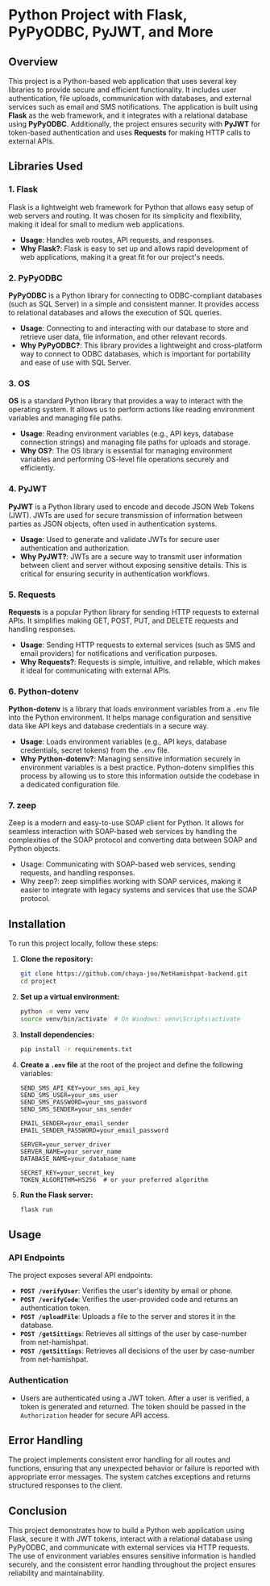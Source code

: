 # Python Project with Flask, PyPyODBC, PyJWT, and More

## Overview
This project is a Python-based web application that uses several key libraries to provide secure and efficient functionality. It includes user authentication, file uploads, communication with databases, and external services such as email and SMS notifications. The application is built using **Flask** as the web framework, and it integrates with a relational database using **PyPyODBC**. Additionally, the project ensures security with **PyJWT** for token-based authentication and uses **Requests** for making HTTP calls to external APIs.

## Libraries Used

### 1. Flask
Flask is a lightweight web framework for Python that allows easy setup of web servers and routing. It was chosen for its simplicity and flexibility, making it ideal for small to medium web applications.

- **Usage**: Handles web routes, API requests, and responses.
- **Why Flask?**: Flask is easy to set up and allows rapid development of web applications, making it a great fit for our project's needs.

### 2. PyPyODBC
**PyPyODBC** is a Python library for connecting to ODBC-compliant databases (such as SQL Server) in a simple and consistent manner. It provides access to relational databases and allows the execution of SQL queries.

- **Usage**: Connecting to and interacting with our database to store and retrieve user data, file information, and other relevant records.
- **Why PyPyODBC?**: This library provides a lightweight and cross-platform way to connect to ODBC databases, which is important for portability and ease of use with SQL Server.

### 3. OS
**OS** is a standard Python library that provides a way to interact with the operating system. It allows us to perform actions like reading environment variables and managing file paths.

- **Usage**: Reading environment variables (e.g., API keys, database connection strings) and managing file paths for uploads and storage.
- **Why OS?**: The OS library is essential for managing environment variables and performing OS-level file operations securely and efficiently.

### 4. PyJWT
**PyJWT** is a Python library used to encode and decode JSON Web Tokens (JWT). JWTs are used for secure transmission of information between parties as JSON objects, often used in authentication systems.

- **Usage**: Used to generate and validate JWTs for secure user authentication and authorization.
- **Why PyJWT?**: JWTs are a secure way to transmit user information between client and server without exposing sensitive details. This is critical for ensuring security in authentication workflows.

### 5. Requests
**Requests** is a popular Python library for sending HTTP requests to external APIs. It simplifies making GET, POST, PUT, and DELETE requests and handling responses.

- **Usage**: Sending HTTP requests to external services (such as SMS and email providers) for notifications and verification purposes.
- **Why Requests?**: Requests is simple, intuitive, and reliable, which makes it ideal for communicating with external APIs.

### 6. Python-dotenv
**Python-dotenv** is a library that loads environment variables from a `.env` file into the Python environment. It helps manage configuration and sensitive data like API keys and database credentials in a secure way.

- **Usage**: Loads environment variables (e.g., API keys, database credentials, secret tokens) from the `.env` file.
- **Why Python-dotenv?**: Managing sensitive information securely in environment variables is a best practice. Python-dotenv simplifies this process by allowing us to store this information outside the codebase in a dedicated configuration file.

### 7. zeep
Zeep is a modern and easy-to-use SOAP client for Python. It allows for seamless interaction with SOAP-based web services by handling the complexities of the SOAP protocol and converting data between SOAP and Python objects.

- Usage: Communicating with SOAP-based web services, sending requests, and handling responses.
- Why zeep?: zeep simplifies working with SOAP services, making it easier to integrate with legacy systems and services that use the SOAP protocol.

## Installation

To run this project locally, follow these steps:

1. **Clone the repository:**

    ```bash
    git clone https://github.com/chaya-joo/NetHamishpat-backend.git
    cd project
    ```

2. **Set up a virtual environment:**

    ```bash
    python -m venv venv
    source venv/bin/activate  # On Windows: venv\Scripts\activate
    ```

3. **Install dependencies:**

    ```bash
    pip install -r requirements.txt
    ```

4. **Create a `.env` file** at the root of the project and define the following variables:

    ```
    SEND_SMS_API_KEY=your_sms_api_key
    SEND_SMS_USER=your_sms_user
    SEND_SMS_PASSWORD=your_sms_password
    SEND_SMS_SENDER=your_sms_sender

    EMAIL_SENDER=your_email_sender
    EMAIL_SENDER_PASSWORD=your_email_password

    SERVER=your_server_driver
    SERVER_NAME=your_server_name
    DATABASE_NAME=your_database_name

    SECRET_KEY=your_secret_key
    TOKEN_ALGORITHM=HS256  # or your preferred algorithm
    ```

5. **Run the Flask server:**

    ```bash
    flask run
    ```

## Usage

### API Endpoints
The project exposes several API endpoints:

- **`POST /verifyUser`**: Verifies the user's identity by email or phone.
- **`POST /verifyCode`**: Verifies the user-provided code and returns an authentication token.
- **`POST /uploadFile`**: Uploads a file to the server and stores it in the database.
- **`POST /getSittings`**: Retrieves all sittings of the user by case-number from net-hamishpat.
- **`POST /getSittings`**: Retrieves all decisions of the user by case-number from net-hamishpat.

### Authentication
- Users are authenticated using a JWT token. After a user is verified, a token is generated and returned. The token should be passed in the `Authorization` header for secure API access.

## Error Handling
The project implements consistent error handling for all routes and functions, ensuring that any unexpected behavior or failure is reported with appropriate error messages. The system catches exceptions and returns structured responses to the client.

## Conclusion
This project demonstrates how to build a Python web application using Flask, secure it with JWT tokens, interact with a relational database using PyPyODBC, and communicate with external services via HTTP requests. The use of environment variables ensures sensitive information is handled securely, and the consistent error handling throughout the project ensures reliability and maintainability.
